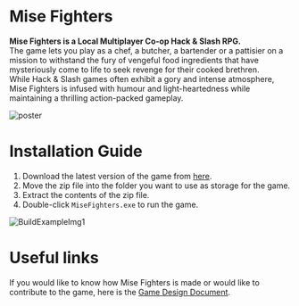 # Mise Fighters

**Mise Fighters is a Local Multiplayer Co-op Hack & Slash RPG.**<br>
The game lets you play as a chef, a butcher, a bartender or a pattisier on a mission to withstand the fury of vengeful food ingredients that have mysteriously come to life to seek revenge for their cooked brethren.<br>
While Hack & Slash games often exhibit a gory and intense atmosphere, Mise Fighters is infused with humour and light-heartedness while maintaining a thrilling action-packed gameplay.<br>

![poster](docs/images/MiseFighterPoster.png)

# Installation Guide
1. Download the latest version of the game from [here](https://drive.google.com/file/d/1TGjD3pHHSMJFhYWlhF8fZCtCaoKDS3S_/view?usp=drive_linkhttps://drive.google.com/drive/u/0/folders/1Cx69BKabV8r-LCioAJPXIR8c9OckY4Fi).
2. Move the zip file into the folder you want to use as storage for the game.
3. Extract the contents of the zip file.
4. Double-click `MiseFighters.exe` to run the game.

![BuildExampleImg1](docs/images/BuildExampleImg1.png)

# Useful links
If you would like to know how Mise Fighters is made or would like to contribute to the game, here is the [Game Design Document](docs/GDD.md).

